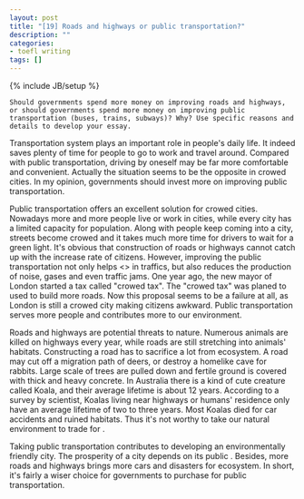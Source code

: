 ```yaml
---
layout: post
title: "[19] Roads and highways or public transportation?"
description: ""
categories:
- toefl writing
tags: []
---
```

{% include JB/setup %}

	Should governments spend more money on improving roads and highways, or should governments spend more money on improving public transportation (buses, trains, subways)? Why? Use specific reasons and details to develop your essay.

Transportation system plays an important role in people's daily life. It indeed saves plenty of time for people to go to work and travel around. Compared with public transportation, driving by oneself may be far more comfortable and convenient. Actually the situation seems to be the opposite in crowed cities. In my opinion, governments should invest more on improving public transportation.

Public transportation offers an excellent solution for crowed cities. Nowadays more and more people live or work in cities, while every city has a limited capacity for population. Along with people keep coming into a city, streets become crowed and it takes much more time for drivers to wait for a green light. It's obvious that construction of roads or highways cannot catch up with the increase rate of citizens. However, improving the public transportation not only helps <> in traffics, but also reduces the production of noise, gases and even traffic jams. One year ago, the new mayor of London started a tax called "crowed tax". The "crowed tax" was planed to used to build more roads. Now this proposal seems to be a failure at all, as London is still a crowed city making citizens awkward. Public transportation serves more people and contributes more to our environment.

Roads and highways are potential threats to nature. Numerous animals are killed on highways every year, while roads are still stretching into animals' habitats. Constructing a road has to sacrifice a lot from ecosystem. A road may cut off a migration path of deers, or destroy a homelike cave for rabbits. Large scale of trees are pulled down and fertile ground is covered with thick and heavy concrete. In Australia there is a kind of cute creature called Koala, and their average lifetime is about 12 years. According to a survey by scientist, Koalas living near highways or humans' residence only have an average lifetime of two to three years. Most Koalas died for car accidents and ruined habitats. Thus it's not worthy to take our natural environment to trade for .

Taking public transportation contributes to developing an environmentally friendly city. The prosperity of a city depends on its public . Besides, more roads and highways brings more cars and disasters for ecosystem. In short, it's fairly a wiser choice for governments to purchase for public transportation.



